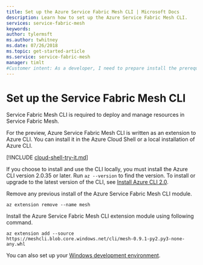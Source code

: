 ```yaml
---
title: Set up the Azure Service Fabric Mesh CLI | Microsoft Docs
description: Learn how to set up the Azure Service Fabric Mesh CLI.
services: service-fabric-mesh
keywords:  
author: tylermsft
ms.author: twhitney
ms.date: 07/26/2018
ms.topic: get-started-article
ms.service: service-fabric-mesh
manager: timlt  
#Customer intent: As a developer, I need to prepare install the prerequisites to enable deployment to service fabric mesh.
---
```


# Set up the Service Fabric Mesh CLI
Service Fabric Mesh CLI is required to deploy and manage resources in Service Fabric Mesh. 

For the preview, Azure Service Fabric Mesh CLI is written as an extension to Azure CLI. You can install it in the Azure Cloud Shell or a local installation of Azure CLI. 

[!INCLUDE [cloud-shell-try-it.md](../../includes/cloud-shell-try-it.md)] 

If you choose to install and use the CLI locally, you must install the Azure CLI version 2.0.35 or later. Run `az --version` to find the version. To install or upgrade to the latest version of the CLI, see [Install Azure CLI 2.0][azure-cli-install].

Remove any previous install of the Azure Service Fabric Mesh CLI module.

```azurecli-interactive
az extension remove --name mesh
```

Install the Azure Service Fabric Mesh CLI extension module using following command. 

```azurecli-interactive
az extension add --source https://meshcli.blob.core.windows.net/cli/mesh-0.9.1-py2.py3-none-any.whl
```

You can also set up your [Windows development environment](service-fabric-mesh-howto-setup-developer-environment-sdk.md).

[azure-cli-install]: /cli/azure/install-azure-cli